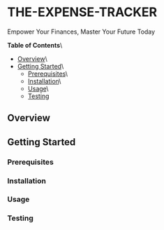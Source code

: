 # **THE-EXPENSE-TRACKER**
Empower Your Finances, Master Your Future Today

**Table of Contents**\
+ [Overview](#overview)\
+ [Getting Started](#getting-started)\
  - [Prerequisites](#prerequisites)\
  - [Installation](#installation)\
  - [Usage](#usage)\
  - [Testing](#testing)

## **Overview** 


## **Getting Started**
### **Prerequisites**

### **Installation**

### **Usage**

### **Testing**